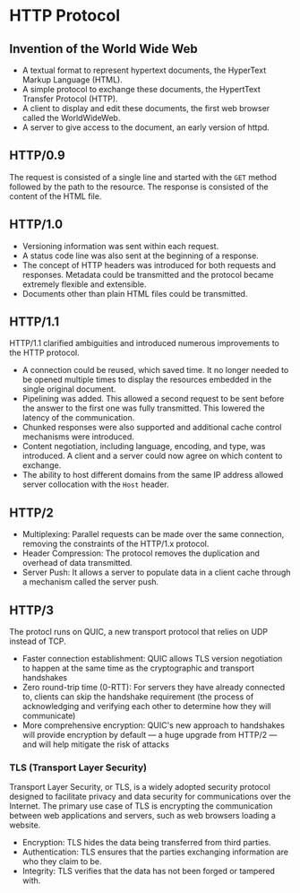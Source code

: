 # HTTP Protocol

## Invention of the World Wide Web

- A textual format to represent hypertext documents, the HyperText Markup Language (HTML).
- A simple protocol to exchange these documents, the HypertText Transfer Protocol (HTTP).
- A client to display and edit these documents, the first web browser called the WorldWideWeb.
- A server to give access to the document, an early version of httpd.

## HTTP/0.9

The request is consisted of a single line and started with the `GET` method followed by the path to the resource. The response is consisted of the content of the HTML file.

## HTTP/1.0

- Versioning information was sent within each request.
- A status code line was also sent at the beginning of a response.
- The concept of HTTP headers was introduced for both requests and responses. Metadata could be transmitted and the protocol became extremely flexible and extensible.
- Documents other than plain HTML files could be transmitted.

## HTTP/1.1

HTTP/1.1 clarified ambiguities and introduced numerous improvements to the HTTP protocol.

- A connection could be reused, which saved time. It no longer needed to be opened multiple times to display the resources embedded in the single original document.
- Pipelining was added. This allowed a second request to be sent before the answer to the first one was fully transmitted. This lowered the latency of the communication.
- Chunked responses were also supported and additional cache control mechanisms were introduced.
- Content negotiation, including language, encoding, and type, was introduced. A client and a server could now agree on which content to exchange.
- The ability to host different domains from the same IP address allowed server collocation with the `Host` header.

## HTTP/2

- Multiplexing: Parallel requests can be made over the same connection, removing the constraints of the HTTP/1.x protocol.
- Header Compression: The protocol removes the duplication and overhead of data transmitted.
- Server Push: It allows a server to populate data in a client cache through a mechanism called the server push.

## HTTP/3

The protocl runs on QUIC, a new transport protocol that relies on UDP instead of TCP.

- Faster connection establishment: QUIC allows TLS version negotiation to happen at the same time as the cryptographic and transport handshakes
- Zero round-trip time (0-RTT): For servers they have already connected to, clients can skip the handshake requirement (the process of acknowledging and verifying each other to determine how they will communicate)
- More comprehensive encryption: QUIC's new approach to handshakes will provide encryption by default — a huge upgrade from HTTP/2 — and will help mitigate the risk of attacks

### TLS (Transport Layer Security)

Transport Layer Security, or TLS, is a widely adopted security protocol designed to facilitate privacy and data security for communications over the Internet. The primary use case of TLS is encrypting the communication between web applications and servers, such as web browsers loading a website.

- Encryption: TLS hides the data being transferred from third parties.
- Authentication: TLS ensures that the parties exchanging information are who they claim to be.
- Integrity: TLS verifies that the data has not been forged or tampered with.
